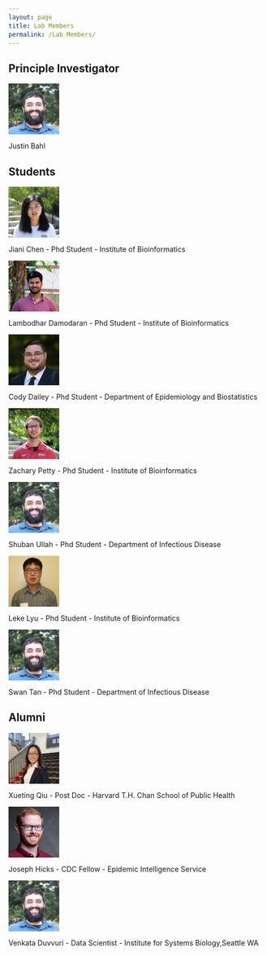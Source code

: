 ```yaml
---
layout: page
title: Lab Members
permalink: /Lab Members/
---
```

## Principle Investigator

<img align="middle" src="/Labmems/image.jpg" title="Justin Bahl" width="100" height="100">

Justin Bahl



## Students

<img align="middle" src="/Labmems/image1.jpg" title="Jiani Chen" width="100" height="100">

Jiani Chen - Phd Student - Institute of Bioinformatics

<img align="middle" src="/Labmems/image2.jpg" title="Lambodhar Damodaran" width="100" height="100">

Lambodhar Damodaran - Phd Student - Institute of Bioinformatics

<img align="middle" src="/Labmems/image3.jpg" title="Cody Dailey" width="100" height="100">

Cody Dailey - Phd Student - Department of Epidemiology and Biostatistics

<img align="middle" src="/Labmems/image4.jpg" title="Zachary Petty" width="100" height="100">

Zachary Petty - Phd Student - Institute of Bioinformatics

<img align="middle" src="/Labmems/image.jpg" title="Shuban Ullah" width="100" height="100">

Shuban Ullah - Phd Student - Department of Infectious Disease

<img align="middle" src="/Labmems/image6.jpg" title="Leke Lyu" width="100" height="100">

Leke Lyu - Phd Student - Institute of Bioinformatics

<img align="middle" src="/Labmems/image.jpg" title="Swan Tan" width="100" height="100">

Swan Tan - Phd Student - Department of Infectious Disease


## Alumni


<img align="middle" src="/Labmems/image7.jpeg" title="Xueting Qiu" width="100" height="100">

Xueting Qiu - Post Doc - Harvard T.H. Chan School of Public Health

<img align="middle" src="/Labmems/image8.jpeg" title="Joseph Hicks" width="100" height="100">

Joseph Hicks - CDC Fellow - Epidemic Intelligence Service

<img align="middle" src="/Labmems/image.jpg" title="Joseph Hicks" width="100" height="100">

Venkata Duvvuri - Data Scientist - Institute for Systems Biology,Seattle WA
